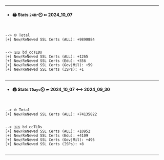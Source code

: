

---
- #### 🖨️ **Stats** `24Hr`⏲️ ➼ 2024_10_07
```console


--> 🌐 Total
[+] New/ReNewed SSL Certs (ALL): +9890884


--> 🇧🇩 bd_ccTLDs
[+] New/ReNewed SSL Certs (ALL): +1265
[+] New/ReNewed SSL Certs (Edu): +356
[+] New/ReNewed SSL Certs (Gov|Mil): +59
[+] New/ReNewed SSL Certs (ISPs): +1


```

---
- #### 🖨️ **Stats** `7Days`⏲️ ➼ 2024_10_07 <--> 2024_09_30
```console


--> 🌐 Total
[+] New/ReNewed SSL Certs (ALL): +74135822


--> 🇧🇩 bd_ccTLDs
[+] New/ReNewed SSL Certs (ALL): +10952
[+] New/ReNewed SSL Certs (Edu): +4109
[+] New/ReNewed SSL Certs (Gov|Mil): +495
[+] New/ReNewed SSL Certs (ISPs): +8


```

---

